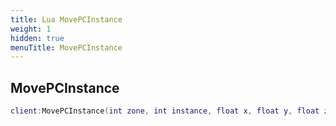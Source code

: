 ```yaml
---
title: Lua MovePCInstance
weight: 1
hidden: true
menuTitle: MovePCInstance
---
```

## MovePCInstance
```lua
client:MovePCInstance(int zone, int instance, float x, float y, float z, float heading); -- void
```